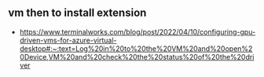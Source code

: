 ## vm then to install extension
- https://www.terminalworks.com/blog/post/2022/04/10/configuring-gpu-driven-vms-for-azure-virtual-desktop#:~:text=Log%20in%20to%20the%20VM%20and%20open%20Device,VM%20and%20check%20the%20status%20of%20the%20driver
